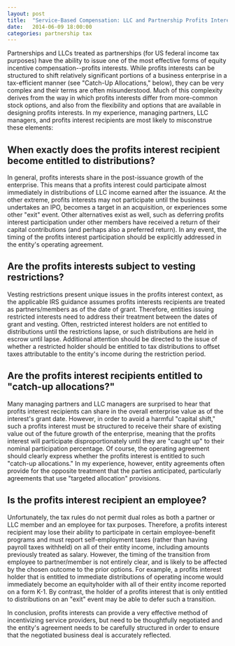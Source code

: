 ```yaml
---
layout: post
title:  "Service-Based Compensation: LLC and Partnership Profits Interests"
date:   2014-06-09 18:00:00
categories: partnership tax
---
```


Partnerships and LLCs treated as partnerships (for US federal income tax purposes) have the ability to issue one of the most effective forms of 
equity incentive compensation--profits interests. While profits interests can be structured to shift relatively significant portions of a 
business enterprise in a tax-efficient manner (see "Catch-Up Allocations," below), they can be very complex and their terms are often 
misunderstood. Much of this complexity derives from the way in which profits interests differ from more-common stock options, and also from 
the flexibility and options that are available in designing profits interests. In my experience, managing partners, LLC managers, and profits 
interest recipients are most likely to misconstrue these elements:  

## When exactly does the profits interest recipient become entitled to distributions?  

In general, profits interests share in the post-issuance growth of the enterprise. This means that a profits interest could participate 
almost immediately in distributions of LLC income earned after the issuance. At the other extreme, profits interests may not participate until 
the business undertakes an IPO, becomes a target in an acquisition, or experiences some other "exit" event. Other alternatives exist as well, such 
as deferring profits interest participation under other members have received a return of their capital contributions (and perhaps also a 
preferred return). In any event, the timing of the profits interest participation should be explicitly addressed in the entity's operating 
agreement.  

## Are the profits interests subject to vesting restrictions?  

Vesting restrictions present unique issues in the profits interest context, as the applicable IRS guidance assumes profits interests recipients 
are treated as partners/members as of the date of grant. Therefore, entities issuing restricted interests need to address their treatment 
between the dates of grant and vesting. Often, restricted interest holders are not entitled to distributions until the restrictions lapse, or 
such distributions are held in escrow until lapse. Additional attention should be directed to the issue of whether a restricted 
holder should be entitled to tax distributions to offset taxes attributable to the entity's income during the restriction period.  

## Are the profits interest recipients entitled to "catch-up allocations?"  

Many managing partners and LLC managers are surprised to hear that profits interest recipients can share in the overall enterprise value as of 
the interest's grant date. However, in order to avoid a harmful "capital shift," such a profits interest must be structured to receive 
their share of existing value out of the future growth of the enterprise, meaning that the profits interest will participate disproportionately 
until they are "caught up" to their nominal participation percentage. Of course, the operating agreement should clearly express whether the 
profits interest is entitled to such "catch-up allocations." In my experience, however, entity agreements often provide for the opposite treatment 
that the parties anticipated, particularly agreements that use "targeted allocation" provisions.  

## Is the profits interest recipient an employee?  

Unfortunately, the tax rules do not permit dual roles as both a partner or LLC member and an employee for tax purposes. Therefore, a profits 
interest recipient may lose their ability to participate in certain employee-benefit programs and must report self-employment taxes (rather than 
having payroll taxes withheld) on all of their entity income, including amounts previously treated as salary. However, the timing of the 
transition from employee to partner/member is not entirely clear, and is likely to be affected by the chosen outcome to the prior options. For 
example, a profits interest holder that is entitled to immediate distributions of operating income would immediately become an equityholder 
with all of their entity income reported on a form K-1. By contrast, the holder of a profits interest that is only entitled to distributions 
on an "exit" event may be able to defer such a transition.  

In conclusion, profits interests can provide a very effective method of incentivizing service providers, but need to be thoughtfully negotiated 
and the entity's agreement needs to be carefully structured in order to ensure that the negotiated business deal is accurately reflected.